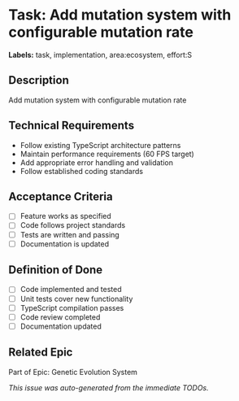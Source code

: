 # Task: Add mutation system with configurable mutation rate

**Labels:** task, implementation, area:ecosystem, effort:S


## Description
Add mutation system with configurable mutation rate

## Technical Requirements
- Follow existing TypeScript architecture patterns
- Maintain performance requirements (60 FPS target)
- Add appropriate error handling and validation
- Follow established coding standards

## Acceptance Criteria
- [ ] Feature works as specified
- [ ] Code follows project standards
- [ ] Tests are written and passing
- [ ] Documentation is updated

## Definition of Done
- [ ] Code implemented and tested
- [ ] Unit tests cover new functionality
- [ ] TypeScript compilation passes
- [ ] Code review completed
- [ ] Documentation updated

## Related Epic
Part of Epic: Genetic Evolution System

*This issue was auto-generated from the immediate TODOs.*